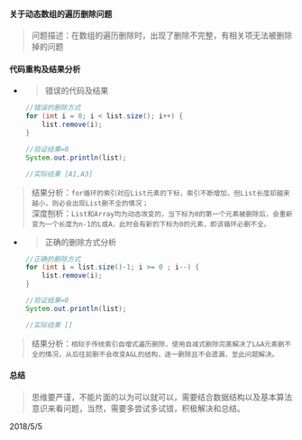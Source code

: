 #### 关于动态数组的遍历删除问题
> 问题描述：在数组的遍历删除时，出现了删除不完整，有相关项无法被删除掉的问题

#### 代码重构及结果分析
+ > 错误的代码及结果
```Java
    //错误的删除方式
    for (int i = 0; i < list.size(); i++) {
        list.remove(i);
    }

    //验证结果=0
    System.out.println(list);

    //实际结果 [A1,A3]
```
> 结果分析：`for循环的索引对应List元素的下标，索引不断增加，但List长度却越来越小，则必会出现List删不全的情况；`<br>
    深度刨析：`List和Array均为动态改变的，当下标为0的第一个元素被删除后，会重新变为一个长度为n-1的L或A，此时会有新的下标为0的元素，即该循环必删不全。`

+ > 正确的删除方式分析
```Java
    //正确的删除方式
    for (int i = list.size()-1; i >= 0 ; i--) {
        list.remove(i);
    }

    //验证结果=0
    System.out.println(list);

    //实际结果 []
```
> 结果分析：`相较于传统索引自增式遍历删除，使用自减式删除完美解决了L&A元素删不全的情况，从后往前删不会改变A&L的结构，逐一删除且不会遗漏，至此问题解决。`

#### 总结
> 思维要严谨，不能片面的以为可以就可以，需要结合数据结构以及基本算法意识来看问题，当然，需要多尝试多试错，积极解决和总结。

2018/5/5 